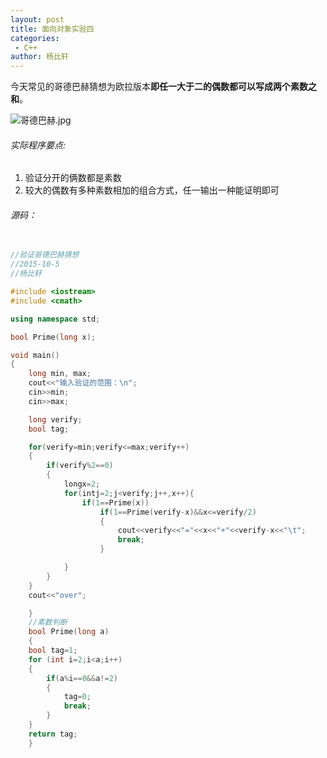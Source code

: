 ```yaml
---
layout: post
title: 面向对象实验四
categories: 
 - C++
author: 杨比轩
---
```


今天常见的哥德巴赫猜想为欧拉版本**即任一大于二的偶数都可以写成两个素数之和**。

![哥德巴赫.jpg](http://upload-images.jianshu.io/upload_images/1156415-c3153eb52ee9a7bb.jpg?imageMogr2/auto-orient/strip%7CimageView2/2/w/1240)

###### 实际程序要点:

1. 验证分开的俩数都是素数
2. 较大的偶数有多种素数相加的组合方式，任一输出一种能证明即可

###### 源码：

```c++
    
//验证哥德巴赫猜想
//2015-10-5
//杨比轩

#include <iostream>
#include <cmath>

using namespace std;

bool Prime(long x);

void main()
{
	long min, max;
	cout<<"输入验证的范围：\n";
	cin>>min;
	cin>>max;

	long verify;
	bool tag;

	for(verify=min;verify<=max;verify++)
	{
		if(verify%2==0)
		{
			longx=2;
			for(intj=2;j<verify;j++,x++){
				if(1==Prime(x))
					if(1==Prime(verify-x)&&x<=verify/2)
					{
						cout<<verify<<"="<<x<<"+"<<verify-x<<"\t";
						break;
					}

			}
		}
	}
	cout<<"over";

    }
    //素数判断
    bool Prime(long a)
    {
	bool tag=1;
	for (int i=2;i<a;i++)
	{
		if(a%i==0&&a!=2)
		{
			tag=0;
			break;
		}
	}
	return tag;
    }
```